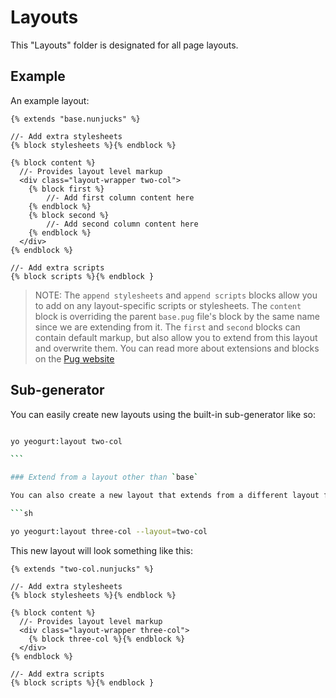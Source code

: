# Layouts

This "Layouts" folder is designated for all page layouts.

## Example

An example layout:

```nunjucks
{% extends "base.nunjucks" %}

//- Add extra stylesheets
{% block stylesheets %}{% endblock %}

{% block content %}
  //- Provides layout level markup
  <div class="layout-wrapper two-col">
    {% block first %}
        //- Add first column content here
    {% endblock %}
    {% block second %}
        //- Add second column content here
    {% endblock %}
  </div>
{% endblock %}

//- Add extra scripts
{% block scripts %}{% endblock }
```

> NOTE: The `append stylesheets` and `append scripts` blocks allow you to add on any layout-specific scripts or stylesheets.
> The `content` block is overriding the parent `base.pug` file's block by the same name since we are extending from it.
> The `first` and `second` blocks can contain default markup, but also allow you to extend from this layout and overwrite them.
> You can read more about extensions and blocks on the [Pug website](https://pugjs.org/api/reference.html)

## Sub-generator

You can easily create new layouts using the built-in sub-generator like so:

````sh

yo yeogurt:layout two-col

```

### Extend from a layout other than `base`

You can also create a new layout that extends from a different layout file than `base.pug`.

```sh

yo yeogurt:layout three-col --layout=two-col

````

This new layout will look something like this:

```nunjucks
{% extends "two-col.nunjucks" %}

//- Add extra stylesheets
{% block stylesheets %}{% endblock %}

{% block content %}
  //- Provides layout level markup
  <div class="layout-wrapper three-col">
    {% block three-col %}{% endblock %}
  </div>
{% endblock %}

//- Add extra scripts
{% block scripts %}{% endblock }
````
